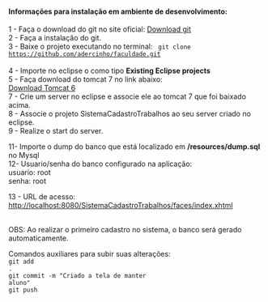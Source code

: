 <h4>Informações para instalação em ambiente de desenvolvimento:</h4>

1 - Faça o download do git no site oficial: <a href="https://git-scm.com/downloads"> Download git </a><br/>
2 - Faça a instalação do git.<br/>
3 - Baixe o projeto executando no terminal: <code> git clone https://github.com/adercinho/faculdade.git </code><br/>
4 - Importe no eclipse o como tipo <b>Existing Eclipse projects</b><br/>
5 - Faça download do tomcat 7 no link abaixo:<br/>
<a href="http://mirror.nbtelecom.com.br/apache/tomcat/tomcat-7/v7.0.62/bin/apache-tomcat-7.0.62.zip">Download Tomcat 6</a><br/>
7 - Crie um server no eclipse e associe ele ao tomcat 7 que foi baixado acima.<br/>
8 - Associe o projeto SistemaCadastroTrabalhos ao seu server criado no eclipse.<br/>
9 - Realize o start do server.<br/>

11- Importe o dump do banco que está localizado em <b>/resources/dump.sql</b> no Mysql<br/>
12- Usuario/senha do banco configurado na aplicação:<br/>
usuario: root<br/>
senha: root<br/>

13 - URL de acesso:<br/>
<a href="http://localhost:8080/SistemaCadastroTrabalhos/faces/index.xhtml">http://localhost:8080/SistemaCadastroTrabalhos/faces/index.xhtml</a><br/><br/>


OBS: Ao realizar o primeiro cadastro no sistema, o banco será gerado automaticamente.<br/>

Comandos auxiliares para subir suas alterações:<br/>
<code>git add .</code><br/>
<code>git commit -m "Criado a tela de manter aluno"</code><br/>
<code>git push</code><br/>


